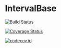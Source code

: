 # IntervalBase

[![Build Status](https://travis-ci.org/dpsanders/IntervalBase.jl.svg?branch=master)](https://travis-ci.org/dpsanders/IntervalBase.jl)

[![Coverage Status](https://coveralls.io/repos/dpsanders/IntervalBase.jl/badge.svg?branch=master&service=github)](https://coveralls.io/github/dpsanders/IntervalBase.jl?branch=master)

[![codecov.io](http://codecov.io/github/dpsanders/IntervalBase.jl/coverage.svg?branch=master)](http://codecov.io/github/dpsanders/IntervalBase.jl?branch=master)
